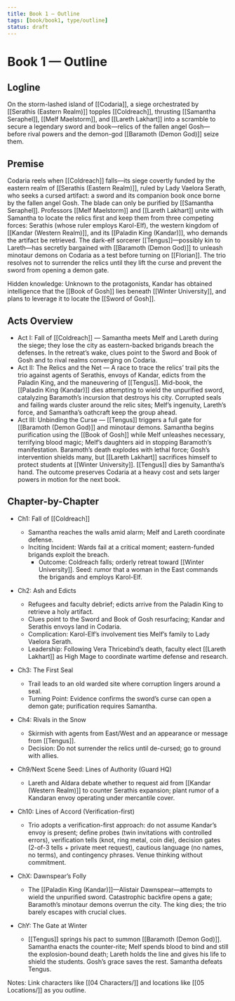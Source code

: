 ```yaml
---
title: Book 1 — Outline
tags: [book/book1, type/outline]
status: draft
---
```


# Book 1 — Outline

## Logline
On the storm-lashed island of [[Codaria]], a siege orchestrated by [[Serathis (Eastern Realm)]] topples [[Coldreach]], thrusting [[Samantha Seraphel]], [[Melf Maelstorm]], and [[Lareth Lakhart]] into a scramble to secure a legendary sword and book—relics of the fallen angel Gosh—before rival powers and the demon-god [[Baramoth (Demon God)]] seize them.

## Premise
Codaria reels when [[Coldreach]] falls—its siege covertly funded by the eastern realm of [[Serathis (Eastern Realm)]], ruled by Lady Vaelora Serath, who seeks a cursed artifact: a sword and its companion book once borne by the fallen angel Gosh. The blade can only be purified by [[Samantha Seraphel]]. Professors [[Melf Maelstorm]] and [[Lareth Lakhart]] unite with Samantha to locate the relics first and keep them from three competing forces: Serathis (whose ruler employs Karol-Elf), the western kingdom of [[Kandar (Western Realm)]], and its [[Paladin King (Kandar)]], who demands the artifact be retrieved. The dark-elf sorcerer [[Tengus]]—possibly kin to Lareth—has secretly bargained with [[Baramoth (Demon God)]] to unleash minotaur demons on Codaria as a test before turning on [[Florian]]. The trio resolves not to surrender the relics until they lift the curse and prevent the sword from opening a demon gate.

Hidden knowledge: Unknown to the protagonists, Kandar has obtained intelligence that the [[Book of Gosh]] lies beneath [[Winter University]], and plans to leverage it to locate the [[Sword of Gosh]].

## Acts Overview
- Act I: Fall of [[Coldreach]] — Samantha meets Melf and Lareth during the siege; they lose the city as eastern-backed brigands breach the defenses. In the retreat’s wake, clues point to the Sword and Book of Gosh and to rival realms converging on Codaria.
- Act II: The Relics and the Net — A race to trace the relics’ trail pits the trio against agents of Serathis, envoys of Kandar, edicts from the Paladin King, and the maneuvering of [[Tengus]]. Mid-book, the [[Paladin King (Kandar)]] dies attempting to wield the unpurified sword, catalyzing Baramoth’s incursion that destroys his city. Corrupted seals and failing wards cluster around the relic sites; Melf’s ingenuity, Lareth’s force, and Samantha’s oathcraft keep the group ahead.
- Act III: Unbinding the Curse — [[Tengus]] triggers a full gate for [[Baramoth (Demon God)]] and minotaur demons. Samantha begins purification using the [[Book of Gosh]] while Melf unleashes necessary, terrifying blood magic; Melf’s daughters aid in stopping Baramoth’s manifestation. Baramoth’s death explodes with lethal force; Gosh’s intervention shields many, but [[Lareth Lakhart]] sacrifices himself to protect students at [[Winter University]]. [[Tengus]] dies by Samantha’s hand. The outcome preserves Codaria at a heavy cost and sets larger powers in motion for the next book.

## Chapter-by-Chapter
- Ch1: Fall of [[Coldreach]]
	- Samantha reaches the walls amid alarm; Melf and Lareth coordinate defense.
	- Inciting Incident: Wards fail at a critical moment; eastern-funded brigands exploit the breach.
		- Outcome: Coldreach falls; orderly retreat toward [[Winter University]]. Seed: rumor that a woman in the East commands the brigands and employs Karol-Elf.
- Ch2: Ash and Edicts
	- Refugees and faculty debrief; edicts arrive from the Paladin King to retrieve a holy artifact.
	- Clues point to the Sword and Book of Gosh resurfacing; Kandar and Serathis envoys land in Codaria.
	- Complication: Karol-Elf’s involvement ties Melf’s family to Lady Vaelora Serath.
	- Leadership: Following Vera Thricebind’s death, faculty elect [[Lareth Lakhart]] as High Mage to coordinate wartime defense and research.
- Ch3: The First Seal
	- Trail leads to an old warded site where corruption lingers around a seal.
	- Turning Point: Evidence confirms the sword’s curse can open a demon gate; purification requires Samantha.
- Ch4: Rivals in the Snow
	- Skirmish with agents from East/West and an appearance or message from [[Tengus]].
	- Decision: Do not surrender the relics until de-cursed; go to ground with allies.

- Ch9/Next Scene Seed: Lines of Authority (Guard HQ)
	- Lareth and Aldara debate whether to request aid from [[Kandar (Western Realm)]] to counter Serathis expansion; plant rumor of a Kandaran envoy operating under mercantile cover.

- Ch10: Lines of Accord (Verification-first)
	- Trio adopts a verification-first approach: do not assume Kandar’s envoy is present; define probes (twin invitations with controlled errors), verification tells (knot, ring metal, coin die), decision gates (2-of-3 tells + private meet request), cautious language (no names, no terms), and contingency phrases. Venue thinking without commitment.

- ChX: Dawnspear’s Folly
	- The [[Paladin King (Kandar)]]—Alistair Dawnspear—attempts to wield the unpurified sword. Catastrophic backfire opens a gate; Baramoth’s minotaur demons overrun the city. The king dies; the trio barely escapes with crucial clues.

- ChY: The Gate at Winter
	- [[Tengus]] springs his pact to summon [[Baramoth (Demon God)]]. Samantha enacts the counter-rite; Melf spends blood to bind and still the explosion-bound death; Lareth holds the line and gives his life to shield the students. Gosh’s grace saves the rest. Samantha defeats Tengus.

Notes: Link characters like [[04 Characters/]] and locations like [[05 Locations/]] as you outline.
